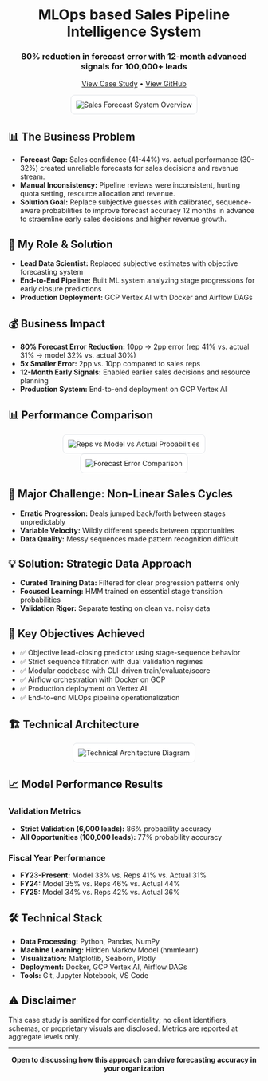 <h1 align="center">MLOps based Sales Pipeline Intelligence System</h1>

<h3 align="center">80% reduction in forecast error with 12-month advanced signals for 100,000+ leads</h3>

<p align="center">
  <a href="https://sagar61205.github.io/MLOps-Salesforce-Deal-Closure-Probability-System/">View Case Study</a> • 
  <a href="https://github.com/sagar61205/MLOps-Salesforce-Deal-Closure-Probability-System">View GitHub</a>
</p>

<div align="center">
  <img src="https://github.com/user-attachments/assets/5eaece22-4092-4ace-8d7d-308ad06b696a" 
       alt="Sales Forecast System Overview" 
       style="max-width: 100%; height: auto; border: 1px solid #e1e4e8; border-radius: 8px; padding: 10px; background: white;"/>
</div>

## 📊 The Business Problem

<ul>
  <li><strong>Forecast Gap:</strong> Sales confidence (41-44%) vs. actual performance (30-32%) created unreliable forecasts for sales decisions and revenue stream.</li>
  <li><strong>Manual Inconsistency:</strong> Pipeline reviews were inconsistent, hurting quota setting, resource allocation and revenue.</li>
  <li><strong>Solution Goal:</strong> Replace subjective guesses with calibrated, sequence-aware probabilities to improve forecast accuracy 12 months in advance to straemline early sales decisions and higher revenue growth.</li>
</ul>

## 🎯 My Role & Solution

<ul>
  <li><strong>Lead Data Scientist:</strong> Replaced subjective estimates with objective forecasting system</li>
  <li><strong>End-to-End Pipeline:</strong> Built ML system analyzing stage progressions for early closure predictions</li>
  <li><strong>Production Deployment:</strong> GCP Vertex AI with Docker and Airflow DAGs</li>
</ul>

## 💰 Business Impact

<ul>
  <li><strong>80% Forecast Error Reduction:</strong> 10pp → 2pp error (rep 41% vs. actual 31% → model 32% vs. actual 30%)</li>
  <li><strong>5x Smaller Error:</strong> 2pp vs. 10pp compared to sales reps</li>
  <li><strong>12-Month Early Signals:</strong> Enabled earlier sales decisions and resource planning</li>
  <li><strong>Production System:</strong> End-to-end deployment on GCP Vertex AI</li>
</ul>

## 📊 Performance Comparison

<div align="center">
  <img src="https://github.com/user-attachments/assets/d91e25b1-31c0-4dc5-8cac-1b81ad81a680" 
       alt="Reps vs Model vs Actual Probabilities" 
       style="max-width: 100%; height: auto; border: 1px solid #e1e4e8; border-radius: 8px; padding: 10px; background: white;"/>
</div>

<div align="center">
  <img src="https://github.com/user-attachments/assets/368fe97b-82f0-43a9-bf8a-541ef2330a4a" 
       alt="Forecast Error Comparison" 
       style="max-width: 100%; height: auto; border: 1px solid #e1e4e8; border-radius: 8px; padding: 10px; background: white;"/>
</div>

## 🚩 Major Challenge: Non-Linear Sales Cycles

<ul>
  <li><strong>Erratic Progression:</strong> Deals jumped back/forth between stages unpredictably</li>
  <li><strong>Variable Velocity:</strong> Wildly different speeds between opportunities</li>
  <li><strong>Data Quality:</strong> Messy sequences made pattern recognition difficult</li>
</ul>

## 💡 Solution: Strategic Data Approach

<ul>
  <li><strong>Curated Training Data:</strong> Filtered for clear progression patterns only</li>
  <li><strong>Focused Learning:</strong> HMM trained on essential stage transition probabilities</li>
  <li><strong>Validation Rigor:</strong> Separate testing on clean vs. noisy data</li>
</ul>

## 🎯 Key Objectives Achieved

<ul>
  <li>✅ Objective lead-closing predictor using stage-sequence behavior</li>
  <li>✅ Strict sequence filtration with dual validation regimes</li>
  <li>✅ Modular codebase with CLI-driven train/evaluate/score</li>
  <li>✅ Airflow orchestration with Docker on GCP</li>
  <li>✅ Production deployment on Vertex AI</li>
  <li>✅ End-to-end MLOps pipeline operationalization</li>
</ul>

## 🏗️ Technical Architecture

<div align="center">
  <img src="https://github.com/user-attachments/assets/0f732616-f5c7-416b-972c-83cbff815eca" 
       alt="Technical Architecture Diagram" 
       style="max-width: 100%; height: auto; border: 1px solid #e1e4e8; border-radius: 8px; padding: 10px; background: white;"/>
</div>

## 📈 Model Performance Results

### Validation Metrics
<ul>
  <li><strong>Strict Validation (6,000 leads):</strong> 86% probability accuracy</li>
  <li><strong>All Opportunities (100,000 leads):</strong> 77% probability accuracy</li>
</ul>

### Fiscal Year Performance
<ul>
  <li><strong>FY23-Present:</strong> Model 33% vs. Reps 41% vs. Actual 31%</li>
  <li><strong>FY24:</strong> Model 35% vs. Reps 46% vs. Actual 44%</li>
  <li><strong>FY25:</strong> Model 34% vs. Reps 42% vs. Actual 36%</li>
</ul>

## 🛠️ Technical Stack

<ul>
  <li><strong>Data Processing:</strong> Python, Pandas, NumPy</li>
  <li><strong>Machine Learning:</strong> Hidden Markov Model (hmmlearn)</li>
  <li><strong>Visualization:</strong> Matplotlib, Seaborn, Plotly</li>
  <li><strong>Deployment:</strong> Docker, GCP Vertex AI, Airflow DAGs</li>
  <li><strong>Tools:</strong> Git, Jupyter Notebook, VS Code</li>
</ul>

## ⚠️ Disclaimer

This case study is sanitized for confidentiality; no client identifiers, schemas, or proprietary visuals are disclosed. Metrics are reported at aggregate levels only.

---

<div align="center">
  <strong>Open to discussing how this approach can drive forecasting accuracy in your organization</strong>
</div>
